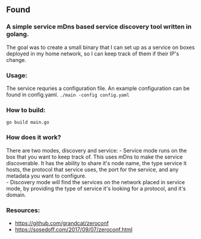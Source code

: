 ## Found 
### A simple service mDns based service discovery tool written in golang. 
The goal was to create a small binary that I can set up as a service on boxes deployed in my home network, so I can keep track of them if their IP's change. 

### Usage:
The service requries a configuration file. An example configuration can be found in config.yaml. 
```./main -config config.yaml```

### How to build:
```go build main.go```

### How does it work?
There are two modes, discovery and service:
    - Service mode runs on the box that you want to keep track of. This uses mDns to make the service discoverable. It has the ability to share it's node name, the type service it hosts, the protocol that service uses, the port for the service, and any metadata you want to configure.  
    - Discovery mode will find the services on the network placed in service mode, by providing the type of service it's looking for a protocol, and it's domain. 

### Resources:
- https://github.com/grandcat/zeroconf
- https://sosedoff.com/2017/09/07/zeroconf.html
